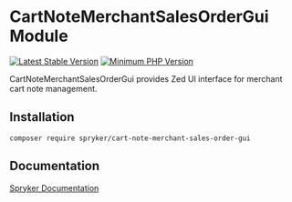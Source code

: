 # CartNoteMerchantSalesOrderGui Module
[![Latest Stable Version](https://poser.pugx.org/spryker/cart-note-merchant-sales-order-gui/v/stable.svg)](https://packagist.org/packages/spryker/cart-note-merchant-sales-order-gui)
[![Minimum PHP Version](https://img.shields.io/badge/php-%3E%3D%207.4-8892BF.svg)](https://php.net/)

CartNoteMerchantSalesOrderGui provides Zed UI interface for merchant cart note management.

## Installation

```
composer require spryker/cart-note-merchant-sales-order-gui
```

## Documentation

[Spryker Documentation](https://academy.spryker.com/developing_with_spryker/module_guide/modules.html)
